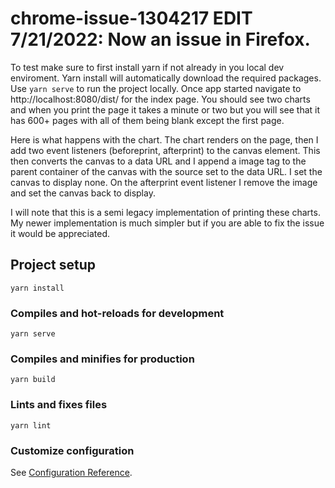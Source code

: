 # chrome-issue-1304217 EDIT 7/21/2022: Now an issue in Firefox. 
To test make sure to first install yarn if not already in you local dev enviroment. Yarn install will automatically download the required packages. Use  `yarn serve` to run the project locally. Once app started navigate to http://localhost:8080/dist/ for the index page. You should see two charts and when you print the page it takes a minute or two but you will see that it has 600+ pages with all of them being blank except the first page.

Here is what happens with the chart. The chart renders on the page, then I add two event listeners (beforeprint, afterprint) to the canvas element. This then converts the canvas to a data URL and I append a image tag to the parent container of the canvas with the source set to the data URL. I set the canvas to display none. On the afterprint event listener I remove the image and set the canvas back to display.

I will note that this is a semi legacy implementation of printing these charts. My newer implementation is much simpler but if you are able to fix the issue it would be appreciated. 


## Project setup
```
yarn install
```

### Compiles and hot-reloads for development
```
yarn serve
```

### Compiles and minifies for production
```
yarn build
```

### Lints and fixes files
```
yarn lint
```

### Customize configuration
See [Configuration Reference](https://cli.vuejs.org/config/).
